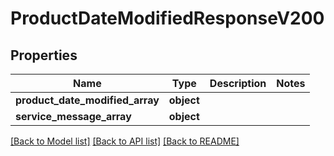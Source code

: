 # ProductDateModifiedResponseV200

## Properties
Name | Type | Description | Notes
------------ | ------------- | ------------- | -------------
**product_date_modified_array** | **object** |  | 
**service_message_array** | **object** |  | 

[[Back to Model list]](../README.md#documentation-for-models) [[Back to API list]](../README.md#documentation-for-api-endpoints) [[Back to README]](../README.md)

